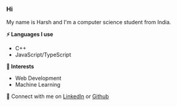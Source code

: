 ### Hi 

My name is Harsh and I'm a computer science student from India.

**⚡ Languages I use** 
* C++ 
* JavaScript/TypeScript

**🌱 Interests**
* Web Development 
* Machine Learning 

💬 Connect with me on [LinkedIn](https://www.linkedin.com/in/harshbhadu/) or [Github](https://github.com/harshhh11)
